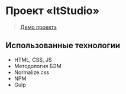 # Проект «ItStudio»
> [Демо проекта](https://andrey048.github.io/It-studio/)

## Использованные технологии
- HTML, CSS, JS
- Методология БЭМ
- Normalize.css
- NPM
- Gulp